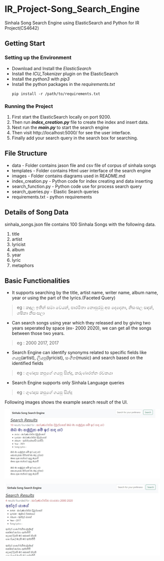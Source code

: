 # IR_Project-Song_Search_Engine
Sinhala Song Search Engine using ElasticSearch and Python for IR Project(CS4642)

## Getting Start
### Setting up the Environment
* Download and Install the _ElasticSearch_
* Install the _ICU_Tokenizer_ plugin on the ElasticSearch
* Install the _python3_ with _pip3_
* Install the python packages in the _requirements.txt_
   ```
   pip install -r /path/to/requirements.txt
   ```

### Running the Project
1. First start the ElasticSearch locally on port 9200.
2. Then run **_index_creation.py_** file to create the index and insert data.
3. Next run the **_main.py_** to start the search engine
4. Then visit http://localhost:5000/ for see the user interface.
5. Finally add your search query in the search box for searching.

## File Structure
* data - Folder contains jason file and csv file of corpus of sinhala songs
* templates - Folder contains Html user interface of the search engine
* images - Folder contains diagrams used in README.md
* index_creation.py - Python code for index creating and data inserting
* search_function.py - Python code use for process search query
* search_queries.py - Elastic Search queries
* requirements.txt - python requirements 

## Details of Song Data
sinhala_songs.json file contains 100 Sinhala Songs with the following data.
1. title
2. artist
3. lyricist
4. album
5. year
6. lyric 
7. metaphors

## Basic Functionalities
* It supports searching by the title, artist
name, writer name, album name, year or using the part of the lyrics.(Faceted Query)
> eg : කඳුල ඉතින් සමා වෙයන්, පාරමිතා නොපුරමු අප දෙදෙනා,  නිසංසල සඳක්, ශෂිකා නිසංසලා
* Can search songs using year which they released and by giving two years seperated by space (ex- 2000 2020), we can get all the songs between those two years.
> eg : 2000 2017, 2017
* Search Engine can identify synonyms related to specific fields like ගයපු(artist), ලියපු(lyricist), සංගීත(music) and search
based on the identified fields
> eg : ගුණදාස කපුගේ ගයපු සින්දු, කරුණාරත්න රචකයා
* Search Engine supports only Sinhala Language queries
> eg : ගුණදාස කපුගේ ගයපු සින්දු

Following images shows the example search result of the UI.

![Search Example of UI](./images/search_results1.jpg)

![Search Example of UI](./images/search_results2.jpg)


